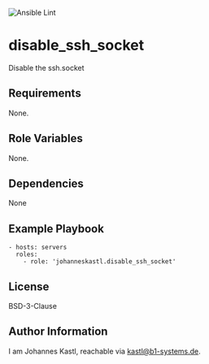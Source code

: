 ![Ansible Lint](https://github.com/johanneskastl/ansible-role-disable_ssh_socket/workflows/Ansible%20Lint/badge.svg)

disable_ssh_socket
=========

Disable the ssh.socket

Requirements
------------

None.

Role Variables
--------------

None.

Dependencies
------------

None

Example Playbook
----------------

    - hosts: servers
      roles:
        - role: 'johanneskastl.disable_ssh_socket'

License
-------

BSD-3-Clause

Author Information
------------------

I am Johannes Kastl, reachable via kastl@b1-systems.de.
